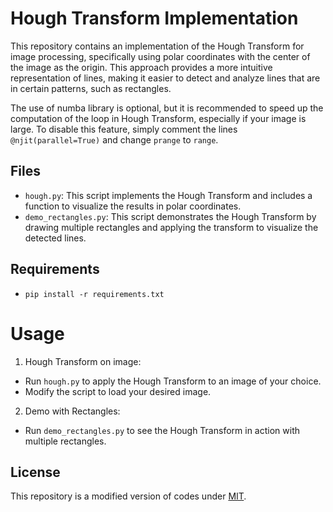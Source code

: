 # Hough Transform Implementation

This repository contains an implementation of the Hough Transform for image processing, specifically using polar coordinates with the center of the image as the origin. This approach provides a more intuitive representation of lines, making it easier to detect and analyze lines that are in certain patterns, such as rectangles.

The use of numba library is optional, but it is recommended to speed up the computation of the loop in Hough Transform, especially if your image is large. To disable this feature, simply comment the lines `@njit(parallel=True)` and change `prange` to `range`. 

## Files

- `hough.py`: This script implements the Hough Transform and includes a function to visualize the results in polar coordinates.
- `demo_rectangles.py`: This script demonstrates the Hough Transform by drawing multiple rectangles and applying the transform to visualize the detected lines.

## Requirements

- `pip install -r requirements.txt`

# Usage
1. Hough Transform on image:

- Run `hough.py` to apply the Hough Transform to an image of your choice.
- Modify the script to load your desired image.
2. Demo with Rectangles:

- Run `demo_rectangles.py` to see the Hough Transform in action with multiple rectangles.

## License
This repository is a modified version of codes under 
[MIT](https://alyssaq.github.io/mit-license).
